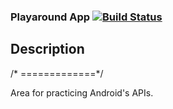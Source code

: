 ### Playaround App [![Build Status](https://travis-ci.org/ekeitho/PlayaroundApp.svg)](https://travis-ci.org/ekeitho/PlayaroundApp)

## Description
/* =============*/

Area for practicing Android's APIs.
